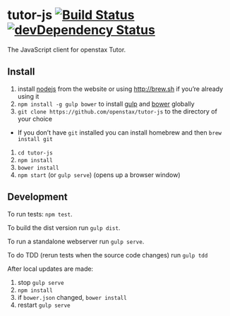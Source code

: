 # tutor-js [![Build Status](https://travis-ci.org/openstax/tutor-js.svg?branch=master)](https://travis-ci.org/openstax/tutor-js) [![devDependency Status](https://david-dm.org/openstax/tutor-js/dev-status.svg)](https://david-dm.org/openstax/tutor-js#info=devDependencies)

The JavaScript client for openstax Tutor.

## Install

1. install [nodejs](http://nodejs.org) from the website or using <http://brew.sh> if you’re already using it
1. `npm install -g gulp bower` to install [gulp](http://gulpjs.com) and [bower](http://bower.io) globally
1. `git clone https://github.com/openstax/tutor-js` to the directory of your choice
  - If you don’t have `git` installed you can install homebrew and then `brew install git`
1. `cd tutor-js`
1. `npm install`
1. `bower install`
1. `npm start` (or `gulp serve`) (opens up a browser window)


## Development

To run tests: `npm test`.

To build the dist version run `gulp dist`.

To run a standalone webserver run `gulp serve`.

To do TDD (rerun tests when the source code changes) run `gulp tdd`

After local updates are made:

1. stop `gulp serve`
1. `npm install`
1. if `bower.json` changed, `bower install`
1. restart `gulp serve`
